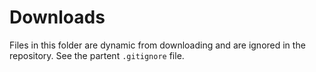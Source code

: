 # Downloads

Files in this folder are dynamic from downloading and are ignored in the repository.
See the partent `.gitignore` file.
